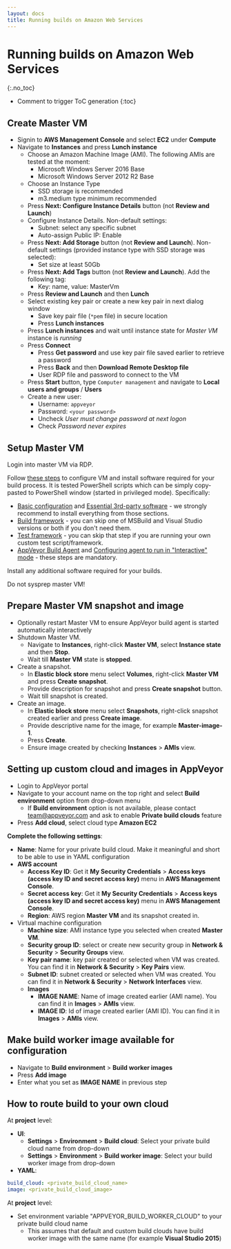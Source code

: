 ```yaml
---
layout: docs
title: Running builds on Amazon Web Services
---
```


<!-- markdownlint-disable MD022 MD032 -->
# Running builds on Amazon Web Services
{:.no_toc}

* Comment to trigger ToC generation
{:toc}
<!-- markdownlint-enable MD022 MD032 -->

## Create Master VM

* Signin to **AWS Management Console** and select **EC2** under **Compute**
* Navigate to **Instances** and press **Lunch instance**
    * Choose an Amazon Machine Image (AMI). The following AMIs are tested at the moment:
        * Microsoft Windows Server 2016 Base
        * Microsoft Windows Server 2012 R2 Base        
    * Choose an Instance Type
        * SSD storage is recommended
        * m3.medium type minimum recommended
    * Press **Next: Configure Instance Details** button (not **Review and Launch**)
    * Configure Instance Details. Non-default settings:
        * Subnet: select any specific subnet
        * Auto-assign Public IP: Enable
    * Press **Next: Add Storage** button (not **Review and Launch**). Non-default settings (provided instance type with SSD storage was selected):
        * Set size at least 50Gb        
    * Press **Next: Add Tags** button (not **Review and Launch**). Add the following tag:
        * Key: name, value: MasterVm
    * Press **Review and Launch** and then **Lunch**
    * Select existing key pair or create a new key pair in next dialog window
        * Save key pair file (`*pem` file) in secure location
        * Press **Lunch instances**
    * Press **Lunch instances** and wait until instance state for *Master VM* instance is *running*
    * Press **Connect** 
        * Press **Get password** and use key pair file saved earlier to retrieve a password
        * Press **Back** and then **Download Remote Desktop file**
        * User RDP file and password to connect to the VM
    * Press **Start** button, type `Computer management` and navigate to **Local users and groups** / **Users**
    * Create a new user:
        * Username: `appveyor`
        * Password: `<your password>`
        * Uncheck *User must change password at next logon*
        * Check *Password never expires*
    

## Setup Master VM

Login into master VM via RDP.

Follow [these steps](/docs/enterprise/setup-master-vm/) to configure VM and install software required for your build process. It is tested PowerShell scripts which can be simply copy-pasted to PowerShell window (started in privileged mode). Specifically:

* [Basic configuration](/docs/enterprise/setup-master-vm/#basic-configuration) and [Essential 3rd-party software](/docs/enterprise/setup-master-vm/#essential-3rd-party-software) - we strongly recommend to install everything from those sections.
* [Build framework](/docs/enterprise/setup-master-vm/#build-framework) - you can skip one of MSBuild and Visual Studio versions or both if you don't need them.
* [Test framework](/docs/enterprise/setup-master-vm/#test-framework) - you can skip that step if you are running your own custom test script/framework.
* [AppVeyor Build Agent](/docs/enterprise/setup-master-vm/#appveyor-build-agent) and [Configuring agent to run in "Interactive" mode](/docs/enterprise/setup-master-vm/#configuring-agent-to-run-in-interactive-mode) - these steps are mandatory.

Install any additional software required for your builds.

Do not sysprep master VM!

## Prepare Master VM snapshot and image

* Optionally restart Master VM to ensure AppVeyor build agent is started automatically interactively
* Shutdown Master VM.
    * Navigate to **Instances**, right-click **Master VM**, select **Instance state** and then **Stop**.
    * Wait till **Master VM** state is **stopped**. 
* Create a snapshot.
    * In **Elastic block store** menu select **Volumes**, right-click **Master VM** and press **Create snapshot**.
    * Provide description for snapshot and press  **Create snapshot** button.
    * Wait till snapshot is created.
* Create an image.
    * In **Elastic block store** menu select **Snapshots**, right-click snapshot created earlier and press **Create image**.
    * Provide descriptive name for the image, for example **Master-image-1**.
    * Press **Create**.
    * Ensure image created by checking **Instances** > **AMIs** view.

## Setting up custom cloud and images in AppVeyor

* Login to AppVeyor portal
* Navigate to your account name on the top right and select **Build environment** option from drop-down menu
    * If **Build environment** option is not available, please contact [team@appveyor.com](mailto:team@appveyor.com) and ask to enable **Private build clouds** feature
* Press **Add cloud**, select cloud type **Amazon EC2**

**Complete the following settings**:

* **Name**: Name for your private build cloud. Make it meaningful and short to be able to use in YAML configuration
* **AWS account**
    * **Access Key ID**: Get it **My Security Credentials** > **Access keys (access key ID and secret access key)** menu in **AWS Management Console**.
    * **Secret access key**: Get it **My Security Credentials** > **Access keys (access key ID and secret access key)** menu in **AWS Management Console**.
    * **Region**: AWS region **Master VM** and its snapshot created in.
* Virtual machine configuration
    * **Machine size**: AMI instance type you selected when created  **Master VM**.
    * **Security group ID**: select or create new security group in **Network & Security** > **Security Groups** view.
    * **Key pair name**: key pair created or selected when VM was created. You can find it in **Network & Security** > **Key Pairs** view.
    * **Subnet ID**: subnet created or selected when VM was created. You can find it in **Network & Security** > **Network Interfaces** view.
    * **Images**
        * **IMAGE NAME**: Name of image created earlier (AMI name). You can find it in **Images** > **AMIs** view.
        * **IMAGE ID**: Id of image created earlier (AMI ID). You can find it in **Images** > **AMIs** view.

## Make build worker image available for configuration

* Navigate to **Build environment** > **Build worker images**
* Press **Add image**
* Enter what you set as **IMAGE NAME** in previous step

## How to route build to your own cloud

At **project** level:

* **UI**:
    * **Settings** > **Environment** > **Build cloud**: Select your private build cloud name from drop-down
    * **Settings** > **Environment** > **Build worker image**: Select your build worker image from drop-down
* **YAML**:

```yaml
build_cloud: <private_build_cloud_name>
image: <private_build_cloud_image>
```

At **project** level:

* Set environment variable "APPVEYOR_BUILD_WORKER_CLOUD" to your private build cloud name
    * This assumes that default and custom build clouds have build worker image with the same name (for example **Visual Studio 2015**)
